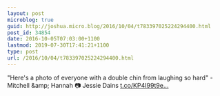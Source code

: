 ```yaml
---
layout: post
microblog: true
guid: http://joshua.micro.blog/2016/10/04/t783397025224294400.html
post_id: 34854
date: 2016-10-05T07:03:00+1100
lastmod: 2019-07-30T17:41:21+1100
type: post
url: /2016/10/04/t783397025224294400.html
---
```

"Here's a photo of everyone with a double chin from laughing so hard" - Mitchell &amp;amp; Hannah 📷 Jessie Dains [t.co/KP4I99t9e...](https://t.co/KP4I99t9eM)
